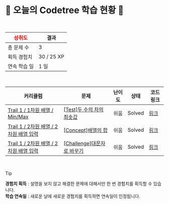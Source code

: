 # 🌲 오늘의 Codetree 학습 현황 🌲

<br />

| <span style="color:red;display:block;text-align:center;"> **성취도**</span> | 결과 |
|---|---|
| 총 문제 수 | 3 |
| 획득 경험치 | 30 / 25 XP |
| 연속 학습 일 | 1 일 |

<br />

|커리큘럼|문제|난이도|상태|코드 링크|
|---|---|---|---|---|
|[Trail 1 / 1차원 배열 / Min/Max](https://https://en.codetree.ai/trail-info/novice-low/)|[[Test]두 수의 차의 최솟값](https://https://en.codetree.ai/trails/complete/curated-cards/test-minimum-difference-between-two-numbers/)|쉬움|Solved|[링크](https://github.com/leesk0007/CodeTreePT/blob/main/250101/%EB%91%90%20%EC%88%98%EC%9D%98%20%EC%B0%A8%EC%9D%98%20%EC%B5%9C%EC%86%9F%EA%B0%92/minimum-difference-between-two-numbers.c)|
|[Trail 1 / 2차원 배열 / 2차원 배열 입력](https://https://en.codetree.ai/trail-info/novice-low/)|[[Concept]배열의 합](https://https://en.codetree.ai/trails/complete/curated-cards/intro-sum-of-array/)|쉬움|Solved|[링크](https://github.com/leesk0007/CodeTreePT/blob/main/250101/%EB%B0%B0%EC%97%B4%EC%9D%98%20%ED%95%A9/sum-of-array.c)|
|[Trail 1 / 2차원 배열 / 2차원 배열 입력](https://https://en.codetree.ai/trail-info/novice-low/)|[[Challenge]대문자로 바꾸기](https://https://en.codetree.ai/trails/complete/curated-cards/challenge-change-to-capital/)|쉬움|Solved|[링크](https://github.com/leesk0007/CodeTreePT/blob/main/250101/%EB%8C%80%EB%AC%B8%EC%9E%90%EB%A1%9C%20%EB%B0%94%EA%BE%B8%EA%B8%B0/change-to-capital.c)|


<br />

> [!TIP]
> **경험치 획득** : 설명을 보지 않고 해결한 문제에 대해서만 한 번 경험치를 획득할 수 있습니다.  
> **학습 연속일** : 새로운 날에 새로운 경험치를 획득하면 연속일이 인정됩니다.

